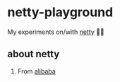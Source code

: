 # netty-playground
My experiments on/with [netty](https://netty.io/) 🔬👾

## about netty
1. From [alibaba](https://www.alibabacloud.com/blog/how-is-netty-used-to-write-a-high-performance-distributed-service-framework_598081)
